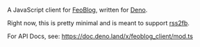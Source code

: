 A JavaScript client for [FeoBlog], written for [Deno].

Right now, this is pretty minimal and is meant to support [rss2fb].

For API Docs, see: <https://doc.deno.land/x/feoblog_client/mod.ts>

[FeoBlog]: https://github.com/NfNitLoop/feoblog/
[Deno]: https://deno.land/
[rss2fb]: https://github.com/NfNitLoop/rss2fb/